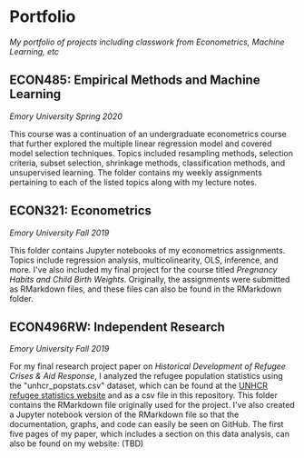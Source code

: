 # Portfolio
_My portfolio of projects including classwork from Econometrics, Machine Learning, etc_

## ECON485: Empirical Methods and Machine Learning
_Emory University Spring 2020_

This course was a continuation of an undergraduate econometrics course that further explored the multiple linear regression model and covered model selection techniques. Topics included resampling methods, selection criteria, subset selection, shrinkage methods, classification methods, and unsupervised learning. The folder contains my weekly assignments pertaining to each of the listed topics along with my lecture notes.

## ECON321: Econometrics
_Emory University Fall 2019_

This folder contains Jupyter notebooks of my econometrics assignments. Topics include regression analysis, multicolinearity, OLS, inference, and more. I've also included my final project for the course titled _Pregnancy Habits and Child Birth Weights_. Originally, the assignments were submitted as RMarkdown files, and these files can also be found in the RMarkdown folder.

## ECON496RW: Independent Research
_Emory University Fall 2019_

For my final research project paper on _Historical Development of Refugee Crises & Aid Response_, I analyzed the refugee population statistics using the "unhcr_popstats.csv" dataset, which can be found at the [UNHCR refugee statistics website](https://www.unhcr.org/refugee-statistics/download/?url=R1xq) and as a csv file in this repository. This folder contains the RMarkdown file originally used for the project. I've also created a Jupyter notebook version of the RMarkdown file so that the documentation, graphs, and code can easily be seen on GitHub. The first five pages of my paper, which includes a section on this data analysis, can also be found on my website: (TBD)
